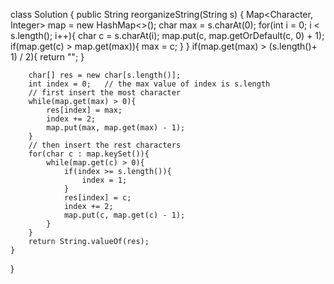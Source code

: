 class Solution {
    public String reorganizeString(String s) {
        Map<Character, Integer> map = new HashMap<>();
        char max = s.charAt(0);
        for(int i = 0; i < s.length(); i++){
            char c = s.charAt(i);
            map.put(c, map.getOrDefault(c, 0) + 1); 
            if(map.get(c) > map.get(max)){
                max = c;
            } 
        }
        if(map.get(max) > (s.length()+ 1) / 2){
            return "";
        }

        char[] res = new char[s.length()];
        int index = 0;   // the max value of index is s.length
        // first insert the most character
        while(map.get(max) > 0){
            res[index] = max;
            index += 2;
            map.put(max, map.get(max) - 1);
        }
        // then insert the rest characters
        for(char c : map.keySet()){
            while(map.get(c) > 0){
                if(index >= s.length()){
                    index = 1;
                }
                res[index] = c;
                index += 2;
                map.put(c, map.get(c) - 1);
            }
        }
        return String.valueOf(res);
    }
}